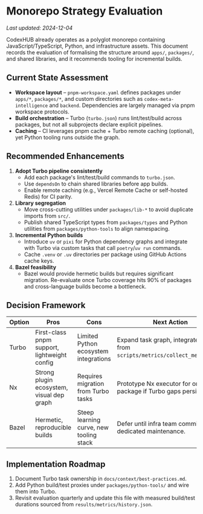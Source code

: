 # Monorepo Strategy Evaluation

_Last updated: 2024-12-04_

CodexHUB already operates as a polyglot monorepo containing JavaScript/TypeScript, Python, and
infrastructure assets. This document records the evaluation of formalising the structure around
`apps/`, `packages/`, and shared libraries, and it recommends tooling for incremental builds.

## Current State Assessment

- **Workspace layout** – `pnpm-workspace.yaml` defines packages under `apps/*`, `packages/*`, and
  custom directories such as `codex-meta-intelligence` and `backend`. Dependencies are largely
  managed via pnpm workspace protocols.
- **Build orchestration** – Turbo (`turbo.json`) runs lint/test/build across packages, but not all
  subprojects declare explicit pipelines.
- **Caching** – CI leverages pnpm cache + Turbo remote caching (optional), yet Python tooling runs
  outside the graph.

## Recommended Enhancements

1. **Adopt Turbo pipeline consistently**
   - Add each package's lint/test/build commands to `turbo.json`.
   - Use `dependsOn` to chain shared libraries before app builds.
   - Enable remote caching (e.g., Vercel Remote Cache or self-hosted Redis) for CI parity.
2. **Library segregation**
   - Move cross-cutting utilities under `packages/lib-*` to avoid duplicate imports from `src/`.
   - Publish shared TypeScript types from `packages/types` and Python utilities from
     `packages/python-tools` to align namespacing.
3. **Incremental Python builds**
   - Introduce `uv` or `pixi` for Python dependency graphs and integrate with Turbo via custom
     tasks that call `poetry`/`uv run` commands.
   - Cache `.venv` or `.uv` directories per package using GitHub Actions cache keys.
4. **Bazel feasibility**
   - Bazel would provide hermetic builds but requires significant migration. Re-evaluate once
     Turbo coverage hits 90% of packages and cross-language builds become a bottleneck.

## Decision Framework

| Option | Pros                                         | Cons                                    | Next Action                                                                     |
| ------ | -------------------------------------------- | --------------------------------------- | ------------------------------------------------------------------------------- |
| Turbo  | First-class pnpm support, lightweight config | Limited Python ecosystem integrations   | Expand task graph, integrate metrics from `scripts/metrics/collect_metrics.py`. |
| Nx     | Strong plugin ecosystem, visual dep graph    | Requires migration from Turbo tasks     | Prototype Nx executor for one package if Turbo gaps persist.                    |
| Bazel  | Hermetic, reproducible builds                | Steep learning curve, new tooling stack | Defer until infra team commits to dedicated maintenance.                        |

## Implementation Roadmap

1. Document Turbo task ownership in `docs/context/best-practices.md`.
2. Add Python build/test proxies under `packages/python-tools/` and wire them into Turbo.
3. Revisit evaluation quarterly and update this file with measured build/test durations sourced
   from `results/metrics/history.json`.
